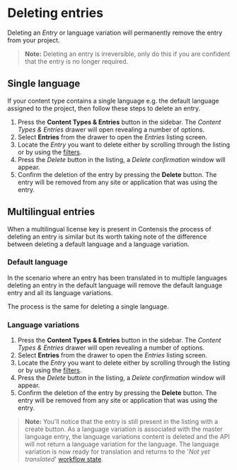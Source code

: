 # Deleting entries
Deleting an *Entry* or language variation will permanently remove the entry from your project.

> **Note:** Deleting an entry is irreversible, only do this if you are confident that the entry is no longer required.

## Single language
If your content type contains a single language e.g. the default language assigned to the project, then follow these steps to delete an entry.

1. Press the **Content Types & Entries** button in the sidebar. The *Content Types & Entries* drawer will open revealing a number of options.
2. Select **Entries** from the drawer to open the *Entries* listing screen.
3. Locate the *Entry* you want to delete either by scrolling through the listing or by using the [filters](/entries/view-and-filter-entries.md).
3. Press the *Delete* button in the listing, a *Delete confirmation* window will appear.
4. Confirm the deletion of the entry by pressing the **Delete** button. The entry will be removed from any site or application that was using the entry.

## Multilingual entries
When a multilingual license key is present in Contensis the process of deleting an entry is similar but its worth taking note of the difference between deleting a default language and a language variation.

### Default language
In the scenario where an entry has been translated in to multiple languages deleting an entry in the default language will remove the default language entry and all its language variations.

The process is the same for deleting a single language.

### Language variations
1. Press the **Content Types & Entries** button in the sidebar. The *Content Types & Entries* drawer will open revealing a number of options.
2. Select **Entries** from the drawer to open the *Entries* listing screen.
3. Locate the *Entry* you want to delete either by scrolling through the listing or by using the [filters](/entries/view-and-filter-entries.md).
3. Press the *Delete* button in the listing, a *Delete confirmation* window will appear.
4. Confirm the deletion of the entry by pressing the **Delete** button. The entry will be removed from any site or application that was using the entry.

> **Note:** You'll notice that the entry is still present in the listing with a create button. As a language variation is associated with the master language entry, the language variations content is deleted and the API will not return a language variation for the language. The language variation is now ready for translation and returns to the '*Not yet translated*' [workflow state](/entries/workflow-states.md).
